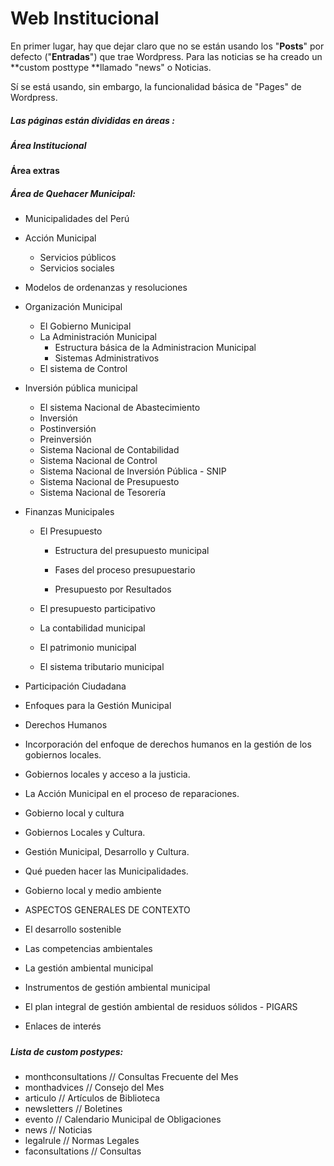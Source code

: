 # Web Institucional

En primer lugar, hay que dejar claro que no se están usando los "**Posts**" por defecto \("**Entradas**"\) que trae Wordpress. Para las noticias se ha creado un **custom posttype  **llamado "news" o Noticias.

Sí se está usando, sin embargo, la funcionalidad básica de "Pages" de Wordpress.

##### Las páginas están divididas en áreas :

##### Área Institucional

**Área extras**

##### Área de Quehacer Municipal:

* Municipalidades del Perú 
* Acción Municipal 
  * Servicios públicos
  * Servicios sociales
* Modelos de ordenanzas y resoluciones 
* Organización Municipal
  * El Gobierno Municipal
  * La Administración Municipal
    * Estructura básica de la Administracion Municipal
    * Sistemas Administrativos
  * El sistema de Control
* Inversión pública municipal
  * El sistema Nacional de Abastecimiento
  * Inversión
  * Postinversión
  * Preinversión
  * Sistema Nacional de Contabilidad
  * Sistema Nacional de Control
  * Sistema Nacional de Inversión Pública - SNIP
  * Sistema Nacional de Presupuesto
  * Sistema Nacional de Tesorería
* Finanzas Municipales

  * El Presupuesto

    * Estructura del presupuesto municipal

    * Fases del proceso presupuestario

    * Presupuesto por Resultados

  * El presupuesto participativo
  * La contabilidad municipal
  * El patrimonio municipal
  * El sistema tributario municipal

* Participación Ciudadana

* Enfoques para la Gestión Municipal
* Derechos Humanos
* Incorporación del enfoque de derechos humanos en la gestión de los gobiernos locales.
* Gobiernos locales y acceso a la justicia.
* La Acción Municipal en el proceso de reparaciones.
* Gobierno local y cultura
* Gobiernos Locales y Cultura.
* Gestión Municipal, Desarrollo y Cultura.
* Qué pueden hacer las Municipalidades.
* Gobierno local y medio ambiente
* ASPECTOS GENERALES DE CONTEXTO
* El desarrollo sostenible
* Las competencias ambientales
* La gestión ambiental municipal
* Instrumentos de gestión ambiental municipal
* El plan integral de gestión ambiental de residuos sólidos - PIGARS
* Enlaces de interés

##### 

##### 

##### 

##### Lista de custom postypes:

* monthconsultations     // Consultas Frecuente del Mes
* monthadvices               // Consejo del Mes
* articulo                          // Artículos de Biblioteca
* newsletters                   // Boletines
* evento                           // Calendario Municipal de Obligaciones
* news                              // Noticias
* legalrule                        // Normas Legales
* faconsultations            // Consultas



